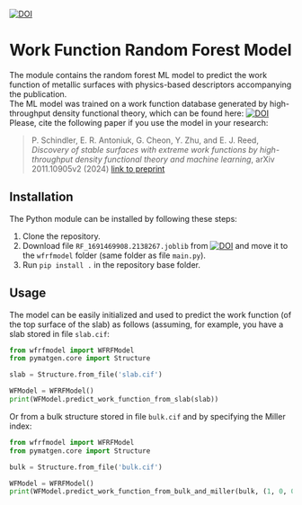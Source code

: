 [![DOI](https://zenodo.org/badge/DOI/10.5281/zenodo.10449568.svg)](https://zenodo.org/doi/10.5281/zenodo.10449568)

# Work Function Random Forest Model

The module contains the random forest ML model to predict the work function of metallic surfaces 
with physics-based descriptors accompanying the publication.<br>
The ML model was trained on a work function database generated by high-throughput density 
functional theory, which can be found here: [![DOI](https://zenodo.org/badge/DOI/10.5281/zenodo.10381505.svg)](https://zenodo.org/doi/10.5281/zenodo.10381505) <br>
Please, cite the following paper if you use the model in your research:
> P. Schindler, E. R. Antoniuk, G. Cheon, Y. Zhu, and E. J. Reed,
> *Discovery of stable surfaces with extreme work functions by 
> high-throughput density functional theory and machine learning*, 
> arXiv 2011.10905v2 (2024) 
> [link to preprint](https://arxiv.org/abs/2011.10905)


## Installation

The Python module can be installed by following these steps: 
1. Clone the repository.
2. Download file `RF_1691469908.2138267.joblib` from [![DOI](https://zenodo.org/badge/DOI/10.5281/zenodo.10449567.svg)](https://zenodo.org/doi/10.5281/zenodo.10449567) and move it to the `wfrfmodel` folder (same folder as file `main.py`).
3. Run `pip install .` in the repository base folder.

## Usage

The model can be easily initialized and used to predict the work function 
(of the top surface of the slab) as follows (assuming, for example, 
you have a slab stored in file `slab.cif`:

```Python
from wfrfmodel import WFRFModel
from pymatgen.core import Structure

slab = Structure.from_file('slab.cif')

WFModel = WFRFModel()
print(WFModel.predict_work_function_from_slab(slab)) 
```

Or from a bulk structure stored in file `bulk.cif` and by specifying the Miller index:

```Python
from wfrfmodel import WFRFModel
from pymatgen.core import Structure

bulk = Structure.from_file('bulk.cif')

WFModel = WFRFModel()
print(WFModel.predict_work_function_from_bulk_and_miller(bulk, (1, 0, 0))) 
```
